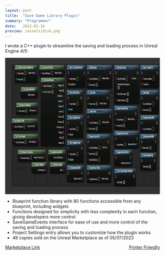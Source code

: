 ```yaml
---
layout: post
title:  "Save Game Library Plugin"
summary: "Programmer"
date:   2022-02-16
preview: /assets/disk.png
---
```

I wrote a C++ plugin to streamline the saving and loading process in Unreal Engine 4/5:<br>

<!--![Picture 1](/assets/save_game_plugin.png)-->

<style>
div.scroll-container 
{
  background-color: #333;
  overflow: auto;
  white-space: nowrap;
  padding: 10px;
}

div.scroll-container img 
{
  padding: 10px;
}
highlight 
{
    color: #2A9094;
}
</style>

<div class="dont-print">
  <body>
    <div class="scroll-container">
      <img src="/assets/save_game_plugin.png" alt="nodes" width="600" height="400">
      <img src="/assets/save_game_events.png" alt="events" width="600" height="400">
      <img src="/assets/save_game_settings.png" alt="settings" width="600" height="400">
    </div>
  </body>
</div>

* Blueprint function library with 80 functions accessible from any blueprint, including widgets
* Functions designed for simplicity with less complexity in each function, giving developers more control
* SaveGameEvents interface for ease of use and more control of the saving and loading process
* Project Settings entry allows you to customize how the plugin works
* 48 copies sold on the Unreal Marketplace as of 05/07/2023


<div class="dont-print">
    <p>
        <a href="https://www.unrealengine.com/marketplace/en-US/product/expanded-save-game-library?sessionInvalidated=true">
          Marketplace Link
        </a>
        <span style="float: right">
          <a href="javascript:window.print();">
            Printer Friendly
          </a>
        </span>
    </p>
</div>